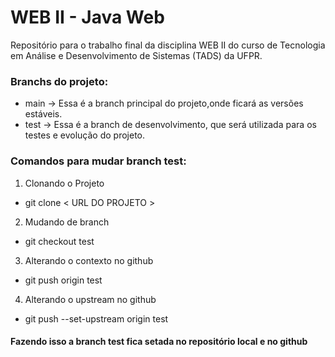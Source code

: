 # WEB II - Java Web
Repositório para o trabalho final da disciplina WEB II do curso de Tecnologia em Análise e Desenvolvimento de Sistemas (TADS) da UFPR.

### **Branchs do projeto:** 
* main -> Essa é a branch principal do projeto,onde ficará as versões estáveis.
* test -> Essa é a branch de desenvolvimento, que será utilizada para os testes e evolução do projeto.

### Comandos para mudar branch test:

1. Clonando o Projeto
* git clone < URL DO PROJETO >

2. Mudando de branch
* git checkout test

3. Alterando o contexto no github
* git push origin test

4. Alterando o upstream no github
* git push --set-upstream origin test

#### Fazendo isso a branch test fica setada no repositório local e no github
